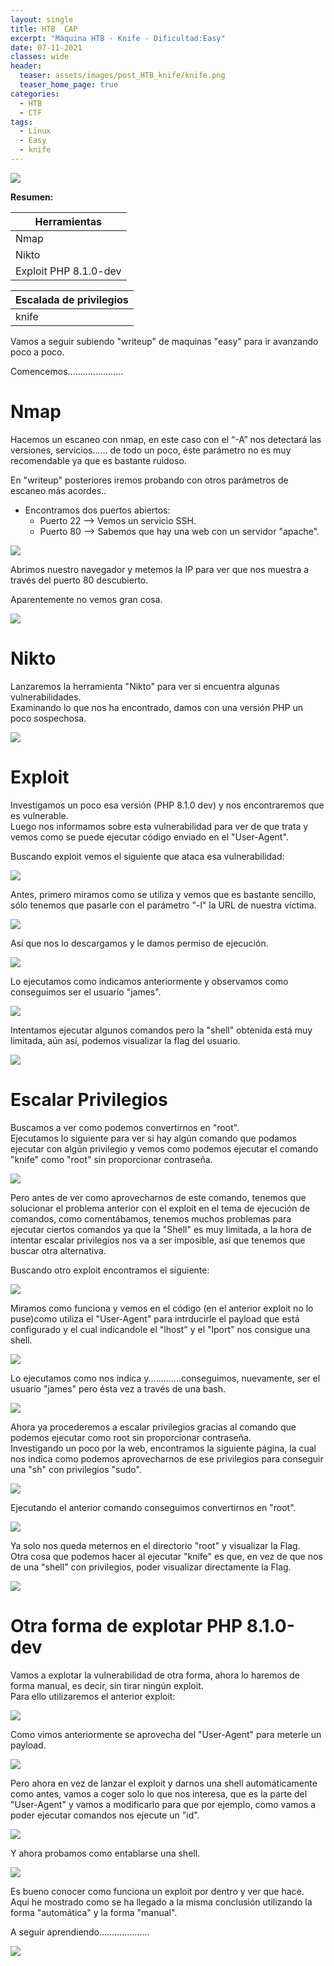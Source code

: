 ```yaml
---
layout: single
title: HTB  CAP
excerpt: "Máquina HTB - Knife - Dificultad:Easy"
date: 07-11-2021
classes: wide
header:
  teaser: assets/images/post_HTB_knife/knife.png
  teaser_home_page: true
categories:
  - HTB
  - CTF
tags:
  - Linux
  - Easy
  - knife
---
```


![](/assets/images/post_HTB_knife/kniferesum.png)


**Resumen:**

|Herramientas|
|------------|
|Nmap|
|Nikto|
|Exploit PHP 8.1.0-dev|

|Escalada de privilegios|
|-----------------------|
|knife|

Vamos a seguir subiendo "writeup" de maquinas "easy" para ir avanzando poco a poco.

Comencemos......................

# Nmap

Hacemos un escaneo con nmap, en este caso con el “-A” nos detectará las versiones, servicios...... de todo un poco, éste parámetro no es muy recomendable ya que es bastante ruidoso.

En "writeup" posteriores iremos probando con otros parámetros de escaneo más acordes..

* Encontramos dos puertos abiertos:
    * Puerto 22 --> Vemos un servicio SSH.
    * Puerto 80 --> Sabemos que hay una web con un servidor "apache". 

![](/assets/images/post_HTB_knife/nmap.png)

Abrimos nuestro navegador y metemos la IP para ver que nos muestra a través del puerto 80 descubierto.

Aparentemente no vemos gran cosa.

![](/assets/images/post_HTB_knife/web.png)

# Nikto

Lanzaremos la herramienta "Nikto" para ver si encuentra algunas vulnerabilidades.  
Examinando lo que nos ha encontrado, damos con una versión PHP un poco sospechosa.

![](/assets/images/post_HTB_knife/nikto.png)

# Exploit

Investigamos un poco esa versión (PHP 8.1.0 dev) y nos encontraremos que es vulnerable.  
Luego nos informamos sobre esta vulnerabilidad para ver de que trata y vemos como se puede ejecutar código enviado en el "User-Agent".

Buscando exploit vemos el siguiente que ataca esa vulnerabilidad:  

![](/assets/images/post_HTB_knife/exploit.png)

Antes, primero miramos como se utiliza y vemos que es bastante sencillo, sólo tenemos que pasarle con el parámetro "-l" la URL de nuestra víctima.

![](/assets/images/post_HTB_knife/exploituso.png)

Así que nos lo descargamos y le damos permiso de ejecución.

![](/assets/images/post_HTB_knife/exploitperm.png)

Lo ejecutamos como indicamos anteriormente y observamos como conseguimos ser el usuario "james".

![](/assets/images/post_HTB_knife/exploitus.png)

Intentamos ejecutar algunos comandos pero la "shell" obtenida está muy limitada, aún así, podemos visualizar la flag del usuario.

![](/assets/images/post_HTB_knife/Flaguser.png)

# Escalar Privilegios

Buscamos a ver como podemos convertirnos en "root".  
Ejecutamos lo siguiente para ver si hay algún comando que podamos ejecutar con algún privilegio y vemos como podemos ejecutar el comando "knife" como "root" sin proporcionar contraseña.

![](/assets/images/post_HTB_knife/sudo-l.png)

Pero antes de ver como aprovecharnos de este comando, tenemos que solucionar el problema anterior con el exploit en el tema de ejecución de comandos, como comentábamos, tenemos muchos problemas para ejecutar ciertos comandos ya que la "Shell" es muy limitada, a la hora de intentar escalar privilegios nos va a ser imposible, así que tenemos que buscar otra alternativa.
  
Buscando otro exploit encontramos el siguiente:  

![](/assets/images/post_HTB_knife/exploit2.png)

Miramos como funciona y vemos en el código (en el anterior exploit no lo puse)como utiliza el "User-Agent" para intrducirle el payload que está configurado y el cual indicandole el "lhost" y el "lport" nos consigue una shell.

![](/assets/images/post_HTB_knife/CONFEXPL.png)


Lo ejecutamos como nos indica y.............conseguimos, nuevamente, ser el usuario "james" pero ésta vez a través de una bash.

![](/assets/images/post_HTB_knife/exploit2ex.png)

Ahora ya procederemos a escalar privilegios gracias al comando que podemos ejecutar como root sin proporcionar contraseña.  
Investigando un poco por la web, encontramos la siguiente página, la cual nos indica como podemos aprovecharnos de ese privilegios para conseguir una "sh" con privilegios "sudo".  

![](/assets/images/post_HTB_knife/sudoknife.png)

Ejecutando el anterior comando conseguimos convertirnos en "root".

![](/assets/images/post_HTB_knife/sudoknife2.png)

Ya solo nos queda meternos en el directorio "root" y visualizar la Flag.  
Otra cosa que podemos hacer al ejecutar "knife" es que, en vez de que nos de una "shell" con privilegios, poder visualizar directamente la Flag.

![](/assets/images/post_HTB_knife/flagroot.png)

# Otra forma de explotar PHP 8.1.0-dev

Vamos a explotar la vulnerabilidad de otra forma, ahora lo haremos de forma manual, es decir, sin tirar ningún exploit.  
Para ello utilizaremos el anterior exploit:

![](/assets/images/post_HTB_knife/exploit3.png)

Como vimos anteriormente se aprovecha del "User-Agent" para meterle un payload.

![](/assets/images/post_HTB_knife/exploit3com.png)

Pero ahora en vez de lanzar el exploit y darnos una shell automáticamente como antes, vamos a coger solo lo que nos interesa, que es la parte del "User-Agent" y vamos a modificarlo para que por ejemplo, como vamos a poder ejecutar comandos nos ejecute un "id".

![](/assets/images/post_HTB_knife/exploit3ex.png)

Y ahora probamos como entablarse una shell.

![](/assets/images/post_HTB_knife/exploit3us.png)

Es bueno conocer como funciona un exploit por dentro y ver que hace.  
Aquí he mostrado como se ha llegado a la misma conclusión utilizando la forma "automática" y la forma "manual".

A seguir aprendiendo....................

![](/assets/images/post_HTB_knife/hack.gif)






